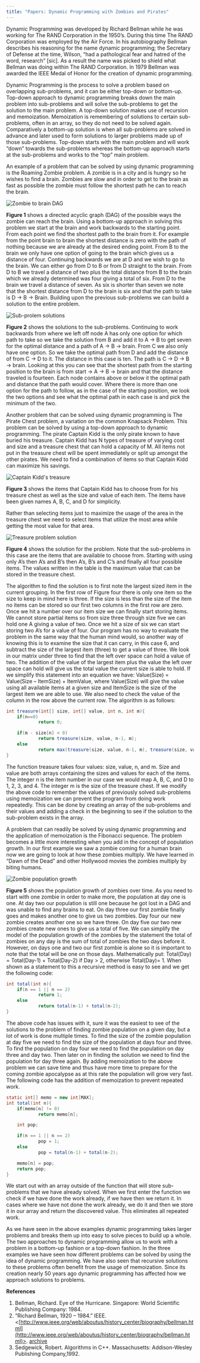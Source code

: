 ```yaml
---
title: "Papers: Dynamic Programming with Zombies and Pirates"
---
```


Dynamic Programming was developed by Richard Bellman while he was working for The RAND Corporation in the 1950’s. During this time The RAND Corporation was employed by the Air Force. In his autobiography Bellman describes his reasoning for the name dynamic programming; the Secretary of Defense at the time, Wilson, “had a pathological fear and hatred of the word, research” [sic]. As a result the name was picked to shield what Bellman was doing within The RAND Corporation. In 1979 Bellman was awarded the IEEE Medal of Honor for the creation of dynamic programming.

Dynamic Programming is the process to solve a problem based on overlapping sub-problems, and it can be either top-down or bottom-up. Top-down approach to dynamic programming breaks down the main problem into sub-problems and will solve the sub-problems to get the solution to the main problem. A top-down solution makes use of recursion and memoization. Memoization is remembering of solutions to certain sub-problems, often in an array, so they do not need to be solved again. Comparatively a bottom-up solution is when all sub-problems are solved in advance and later used to form solutions to larger problems made up of those sub-problems. Top-down starts with the main problem and will work “down” towards the sub-problems whereas the bottom-up approach starts at the sub-problems and works to the “top” main problem.

An example of a problem that can be solved by using dynamic programming is the Roaming Zombie problem. A zombie is in a city and is hungry so he wishes to find a brain. Zombies are slow and in order to get to the brain as fast as possible the zombie must follow the shortest path he can to reach the brain.

![Zombie to brain DAG](/assets/images/papers-dynamic-programming-with-zombies-and-pirates/dyprog_fig1.png)

**Figure 1** shows a directed acyclic graph (DAG) of the possible ways the zombie can reach the brain. Using a bottom-up approach in solving this problem we start at the brain and work backwards to the starting point. From each point we find the shortest path to the brain from it. For example from the point brain to brain the shortest distance is zero with the path of nothing because we are already at the desired ending point. From B to the brain we only have one option of going to the brain which gives us a distance of four. Continuing backwards we are at D and we wish to go to the brain. We can either go from D to B or from D straight to the brain. From D to B we travel a distance of two plus the total distance from B to the brain which we already determined was four giving a total of six. From D to the brain we travel a distance of seven. As six is shorter than seven we note that the shortest distance from D to the brain is six and that the path to take is D &#8594; B &#8594; Brain. Building upon the previous sub-problems we can build a solution to the entire problem.

![Sub-prolem solutions](/assets/images/papers-dynamic-programming-with-zombies-and-pirates/dyprog_fig2.png)

**Figure 2** shows the solutions to the sub-problems. Continuing to work backwards from where we left off node A has only one option for which path to take so we take the solution from B and add it to A &#8594; B to get seven for the optimal distance and a path of A &#8594; B &#8594; brain. From C we also only have one option. So we take the optimal path from D and add the distance of from C &#8594; D to it. The distance in this case is ten. The path is C &#8594; D &#8594; B &#8594; brain. Looking at this you can see that the shortest path from the starting position to the brain is from start &#8594; A &#8594; B &#8594; brain and that the distance traveled is fourteen. Each node contains above or below it the optimal path and distance that the path would cover.  Where there is more than one option for the path to follow, as in the case of the starting position, we look the two options and see what the optimal path in each case is and pick the minimum of the two.

Another problem that can be solved using dynamic programming is The Pirate Chest problem, a variation on the common Knapsack Problem. This problem can be solved by using a top-down approach to dynamic programming. The pirate Captain Kidd is the only pirate known to have buried his treasure. Captain Kidd has N types of treasure of varying cost and size and a treasure chest that can hold a capacity of M. All items not put in the treasure chest will be spent immediately or split up amongst the other pirates. We need to find a combination of items so that Captain Kidd can maximize his savings.

![Captain Kidd's treasure](/assets/images/papers-dynamic-programming-with-zombies-and-pirates/dyprog_fig3.png)

**Figure 3** shows the items that Captain Kidd has to choose from for his treasure chest as well as the size and value of each item. The items have been given names A, B, C, and D for simplicity.

Rather than selecting items just to maximize the usage of the area in the treasure chest we need to select items that utilize the most area while getting the most value for that area.

![Treasure problem solution](/assets/images/papers-dynamic-programming-with-zombies-and-pirates/dyprog_fig4.png)

**Figure 4** shows the solution for the problem. Note that the sub-problems in this case are the items that are available to choose from. Starting with using only A’s then A’s and B’s then A’s, B’s and C’s and finally all four possible items. The values written in the table is the maximum value that can be stored in the treasure chest.

The algorithm to find the solution is to first note the largest sized item in the current grouping. In the first row of Figure four there is only one item so the size to keep in mind here is three. If the size is less than the size of the item no items can be stored so our first two columns in the first row are zero. Once we hit a number over our item size we can finally start storing items. We cannot store partial items so from size three through size five we can hold one A giving a value of two. Once we hit a size of six we can start storing two A’s for a value of four. Our program has no way to evaluate the problem in the same way that the human mind would, so another way of knowing this is to examine the size that it can carry, in this case 6, and subtract the size of the largest item (three) to get a value of three. We look in our matrix under three to find that the left over space can hold a value of two. The addition of the value of the largest item plus the value the left over space can hold will give us the total value the current size is able to hold. If we simplify this statement into an equation we have:
Value(Size) = Value(Size – ItemSize) + ItemValue, where Value(Size) will give the value using all available items at a given size and ItemSize is the size of the largest item we are able to use. We also need to check the value of the column in the row above the current row. The algorithm is as follows:

```java
int treasure(int[] size, int[] value, int n, int m){
  	if(n==0)
    		return 0;

 	if(m - size[n] < 0)
    		return treasure(size, value, n-1, m);
  	else
    		return max(treasure(size, value, n-1, m), treasure(size, value, n-1, m - size[n]));
}
```

The function treasure takes four values: size, value, n, and m. Size and value are both arrays containing the sizes and values for each of the items. The integer n is the item number in our case we would map A, B, C, and D to 1, 2, 3, and 4. The integer m is the size of the treasure chest. If we modify the above code to remember the values of previously solved sub-problems using memoization we can prevent the program from doing work repeatedly. This can be done by creating an array of the sub-problems and their values and adding a check in the beginning to see if the solution to the sub-problem exists in the array.

A problem that can readily be solved by using dynamic programming and the application of memoization is the Fibonacci sequence. The problem becomes a little more interesting when you add in the concept of population growth. In our first example we saw a zombie coming for a human brain now we are going to look at how these zombies multiply. We have learned in “Dawn of the Dead” and other Hollywood movies the zombies multiply by biting humans.

![Zombie population growth](/assets/images/papers-dynamic-programming-with-zombies-and-pirates/dyprog_fig5.png)

**Figure 5** shows the population growth of zombies over time. As you need to start with one zombie in order to make more, the population at day one is one. At day two our population is still one because he got lost in a DAG and was unable to find any brains to eat. On day three our first zombie finally goes and makes another one to give us two zombies. Day four our new zombie creates another one so we have three. On day five our two new zombies create new ones to give us a total of five. We can simplify the model of the population growth of the zombies by the statement the total of zombies on any day is the sum of total of zombies the two days before it. However, on days one and two our first zombie is alone so it is important to note that the total will be one on those days. Mathematically put:
Total(Day) = Total(Day-1) + Total(Day-2) if Day > 2, otherwise Total(Day)= 1. When shown as a statement to this a recursive method is easy to see and we get the following code:

```java
int total(int n){
  	if(n == 1 || n == 2)
    		return 1;
  	else
    		return total(n-1) + total(n-2);
}
```

The above code has issues with it, sure it was the easiest to see of the solutions to the problem of finding zombie population on a given day, but a lot of work is done multiple times. To find the size of the zombie population at day five we need to find the size of the population at days four and three. To find the population on day four we need to find the population on day three and day two. Then later on in finding the solution we need to find the population for day three again. By adding memoization to the above problem we can save time and thus have more time to prepare for the coming zombie apocalypse as at this rate the population will grow very fast. The following code has the addition of memoization to prevent repeated work.

```java
static int[] memo = new int[MAX];
int total(int n){
  	if(memo[n] != 0)
    		return memo[n];

  	int pop;

  	if(n == 1 || n == 2)
    		pop = 1;
  	else
    		pop = total(n-1) + total(n-2);

  	memo[n] = pop;
  	return pop;
}
```

We start out with an array outside of the function that will store sub-problems that we have already solved. When we first enter the function we check if we have done the work already, if we have then we return it. In cases where we have not done the work already, we do it and then we store it in our array and return the discovered value. This eliminates all repeated work.

As we have seen in the above examples dynamic programming takes larger problems and breaks them up into easy to solve pieces to build up a whole. The two approaches to dynamic programming allow us to work with a problem in a bottom-up fashion or a top-down fashion. In the three examples we have seen how different problems can be solved by using the idea of dynamic programming. We have also seen that recursive solutions to these problems often benefit from the usage of memoization. Since its creation nearly 50 years ago dynamic programming has affected how we approach solutions to problems.

**References**

1. Bellman, Richard. Eye of the Hurricane. Singapore: World Scientific Publishing Company: 1984.
2. “Richard Bellman, 1920 – 1984.” IEEE.<[http://www.ieee.org/web/aboutus/history_center/biography/bellman.html](http://www.ieee.org/web/aboutus/history_center/biography/bellman.html)>. [archive](http://web.archive.org/web/20080409144454/http://www.ieee.org/web/aboutus/history_center/biography/bellman.html)
3. Sedgewick, Robert. Algorithms in C++. Massachusetts: Addison-Wesley Publishing Company,1992.